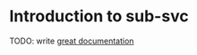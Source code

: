 # Introduction to sub-svc

TODO: write [great documentation](http://jacobian.org/writing/what-to-write/)
